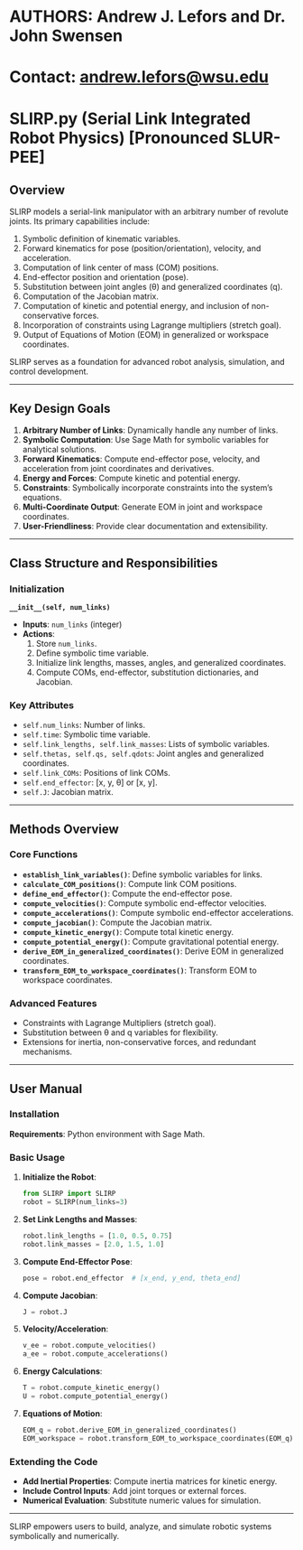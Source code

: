 # AUTHORS: Andrew J. Lefors and Dr. John Swensen
# Contact: andrew.lefors@wsu.edu

# SLIRP.py (Serial Link Integrated Robot Physics) [Pronounced SLUR-PEE]

## Overview

SLIRP models a serial-link manipulator with an arbitrary number of revolute joints. Its primary capabilities include:

1. Symbolic definition of kinematic variables.
2. Forward kinematics for pose (position/orientation), velocity, and acceleration.
3. Computation of link center of mass (COM) positions.
4. End-effector position and orientation (pose).
5. Substitution between joint angles (θ) and generalized coordinates (q).
6. Computation of the Jacobian matrix.
7. Computation of kinetic and potential energy, and inclusion of non-conservative forces.
8. Incorporation of constraints using Lagrange multipliers (stretch goal).
9. Output of Equations of Motion (EOM) in generalized or workspace coordinates.

SLIRP serves as a foundation for advanced robot analysis, simulation, and control development.

---

## Key Design Goals

1. **Arbitrary Number of Links**: Dynamically handle any number of links.
2. **Symbolic Computation**: Use Sage Math for symbolic variables for analytical solutions.
3. **Forward Kinematics**: Compute end-effector pose, velocity, and acceleration from joint coordinates and derivatives.
4. **Energy and Forces**: Compute kinetic and potential energy.
5. **Constraints**: Symbolically incorporate constraints into the system’s equations.
6. **Multi-Coordinate Output**: Generate EOM in joint and workspace coordinates.
7. **User-Friendliness**: Provide clear documentation and extensibility.

---

## Class Structure and Responsibilities

### Initialization

**`__init__(self, num_links)`**

- **Inputs**: `num_links` (integer)
- **Actions**:
  1. Store `num_links`.
  2. Define symbolic time variable.
  3. Initialize link lengths, masses, angles, and generalized coordinates.
  4. Compute COMs, end-effector, substitution dictionaries, and Jacobian.

### Key Attributes

- `self.num_links`: Number of links.
- `self.time`: Symbolic time variable.
- `self.link_lengths, self.link_masses`: Lists of symbolic variables.
- `self.thetas, self.qs, self.qdots`: Joint angles and generalized coordinates.
- `self.link_COMs`: Positions of link COMs.
- `self.end_effector`: [x, y, θ] or [x, y].
- `self.J`: Jacobian matrix.

---

## Methods Overview

### Core Functions

- **`establish_link_variables()`**: Define symbolic variables for links.
- **`calculate_COM_positions()`**: Compute link COM positions.
- **`define_end_effector()`**: Compute the end-effector pose.
- **`compute_velocities()`**: Compute symbolic end-effector velocities.
- **`compute_accelerations()`**: Compute symbolic end-effector accelerations.
- **`compute_jacobian()`**: Compute the Jacobian matrix.
- **`compute_kinetic_energy()`**: Compute total kinetic energy.
- **`compute_potential_energy()`**: Compute gravitational potential energy.
- **`derive_EOM_in_generalized_coordinates()`**: Derive EOM in generalized coordinates.
- **`transform_EOM_to_workspace_coordinates()`**: Transform EOM to workspace coordinates.

### Advanced Features

- Constraints with Lagrange Multipliers (stretch goal).
- Substitution between θ and q variables for flexibility.
- Extensions for inertia, non-conservative forces, and redundant mechanisms.

---

## User Manual

### Installation

**Requirements**: Python environment with Sage Math.

### Basic Usage

1. **Initialize the Robot**:
   ```python
   from SLIRP import SLIRP
   robot = SLIRP(num_links=3)
   ```

2. **Set Link Lengths and Masses**:
   ```python
   robot.link_lengths = [1.0, 0.5, 0.75]
   robot.link_masses = [2.0, 1.5, 1.0]
   ```

3. **Compute End-Effector Pose**:
   ```python
   pose = robot.end_effector  # [x_end, y_end, theta_end]
   ```

4. **Compute Jacobian**:
   ```python
   J = robot.J
   ```

5. **Velocity/Acceleration**:
   ```python
   v_ee = robot.compute_velocities()
   a_ee = robot.compute_accelerations()
   ```

6. **Energy Calculations**:
   ```python
   T = robot.compute_kinetic_energy()
   U = robot.compute_potential_energy()
   ```

7. **Equations of Motion**:
   ```python
   EOM_q = robot.derive_EOM_in_generalized_coordinates()
   EOM_workspace = robot.transform_EOM_to_workspace_coordinates(EOM_q)
   ```

### Extending the Code

- **Add Inertial Properties**: Compute inertia matrices for kinetic energy.
- **Include Control Inputs**: Add joint torques or external forces.
- **Numerical Evaluation**: Substitute numeric values for simulation.

---

SLIRP empowers users to build, analyze, and simulate robotic systems symbolically and numerically.
